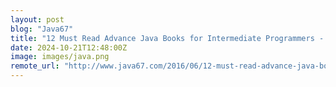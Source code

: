 ```yaml
---
layout: post
blog: "Java67"
title: "12 Must Read Advance Java Books for Intermediate Programmers - Part 1"
date: 2024-10-21T12:48:00Z
image: images/java.png
remote_url: "http://www.java67.com/2016/06/12-must-read-advance-java-books-for-intermediate-programmers.html"
---
```

